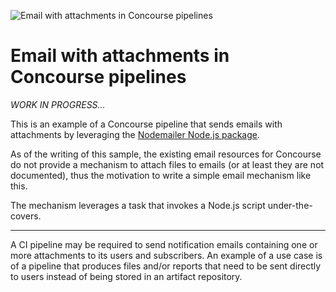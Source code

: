 ![Email with attachments in Concourse pipelines](https://raw.githubusercontent.com/pivotalservices/concourse-pipeline-samples/master/common/images/email_with_attachment.png)

# Email with attachments in Concourse pipelines

*WORK IN PROGRESS...*   

This is an example of a Concourse pipeline that sends emails with attachments by leveraging the [Nodemailer Node.js package](https://github.com/nodemailer/nodemailer).  

As of the writing of this sample, the existing email resources for Concourse do not provide a mechanism to attach files to emails (or at least they are not documented), thus the motivation to write a simple email mechanism like this.  

The mechanism leverages a task that invokes a Node.js script under-the-covers.

---

A CI pipeline may be required to send notification emails containing one or more attachments to its users and subscribers. An example of a use case is of a pipeline that produces files and/or reports that need to be sent directly to users instead of being stored in an artifact repository.  

